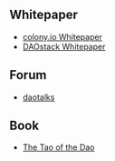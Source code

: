 ## Whitepaper
- [colony.io Whitepaper](https://colony.io/whitepaper.pdf)
- [DAOstack Whitepaper](https://daostack.io/wp/DAOstack-White-Paper-en.pdf)

## Forum
- [daotalks](https://daotalk.org/)

## Book
- [The Tao of the Dao](https://guide.taoofthedao.org/)
